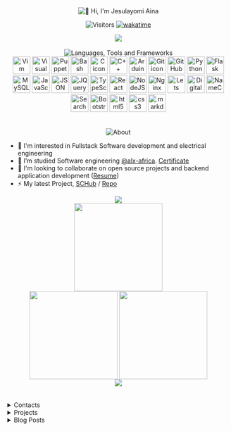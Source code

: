 <div align="center">

  <img src="https://readme-typing-svg.herokuapp.com?font=comic+sans+ms&size=32&duration=2000&pause=10000&color=7F5AF0&width=435&lines=👋+Hi%2C+I'm+Jesulayomi+Aina" alt="👋 Hi, I'm Jesulayomi Aina" />

</div>

<div align="center">
  
  ![Visitors](https://visitcount.itsvg.in/api?id=Jesulayomy&label=Profile%20Views&color=1&pretty=false) [![wakatime](https://wakatime.com/badge/user/b8e39aba-c0ac-4d35-a6c9-bd0aa824e50e.svg?style=plastic&labelColor=16161A&color=7F5AF0)](https://wakatime.com/@b8e39aba-c0ac-4d35-a6c9-bd0aa824e50e)  

</div>

<div align="center">

  <img src="https://user-images.githubusercontent.com/73097560/115834477-dbab4500-a447-11eb-908a-139a6edaec5c.gif">  

</div>

<br />

<div align="center">
  <img src="https://readme-typing-svg.herokuapp.com?font=Comic+sans+ms&size=28&duration=2000&pause=2999&color=7F5AF0&center=true&width=435&lines=Languages;Tools;Frameworks" alt="Languages, Tools and Frameworks" />
</div>

<div align="center">
  <img loading="lazy" height="40" width="40" title="Vim" src="https://cdn.simpleicons.org/vim/019733" alt="Vim icon" />
  <img loading="lazy" height="40" width="40" title="VS Code" src="https://cdn.simpleicons.org/visualstudiocode/007ACC" alt="Visual studio code icon" />
  <img loading="lazy" height="40" width="40" title="Puppet" src="https://cdn.simpleicons.org/puppet/FFAE1A" alt="Puppet icon" />
  <img loading="lazy" height="40" width="40" title="Bash" src="https://cdn.simpleicons.org/gnubash/4EAA25" alt="Bash Shell icon" />
  <img loading="lazy" height="40" width="40" title="C" src="https://cdn.simpleicons.org/c/A8B9CC" alt="C icon" />
  <img loading="lazy" height="40" width="40" title="C++" src="https://cdn.simpleicons.org/cplusplus/00599C" alt="C++ icon" />
  <img loading="lazy" height="40" width="40" title="Arduino" src="https://cdn.simpleicons.org/arduino/00878F" alt="Arduino icon" />
  <img loading="lazy" height="40" width="40" title="Git" src="https://cdn.simpleicons.org/git/F05032" alt="Git icon" />
  <img loading="lazy" height="40" width="40" title="GitHub" src="https://cdn.simpleicons.org/github/FFFFFF" alt="GitHub icon" />
  <img loading="lazy" height="40" width="40" title="Python" src="https://cdn.simpleicons.org/python/3776AB" alt="Python icon" />
  <img loading="lazy" height="40" width="40" title="Flask" src="https://cdn.simpleicons.org/flask/FFFFFF" alt="Flask icon" />
  <img loading="lazy" height="40" width="40" title="MySQL" src="https://cdn.simpleicons.org/mysql/4479A1" alt="MySQL icon" />
  <img loading="lazy" height="40" width="40" title="JavaScript" src="https://cdn.simpleicons.org/javascript/F7DF1E" alt="JavaScript icon" />
  <img loading="lazy" height="40" width="40" title="Json" src="https://cdn.simpleicons.org/json/FFFFFF" alt="JSON icon" />
  <img loading="lazy" height="40" width="40" title="Jquery" src="https://cdn.simpleicons.org/jquery/0769AD" alt="JQuery icon" />
  <img loading="lazy" height="40" width="40" title="TypeScript" src="https://cdn.simpleicons.org/typescript/3178C6" alt="TypeScript icon"/>
  <img loading="lazy" height="40" width="40" title="React" src="https://cdn.simpleicons.org/react/61DAFB" alt="React icon" />
  <img loading="lazy" height="40" width="40" title="NodeJS" src="https://cdn.simpleicons.org/nodedotjs/339933" alt="NodeJS icon" />
  <img loading="lazy" height="40" width="40" title="Nginx" src="https://cdn.simpleicons.org/nginx/009639" alt="Nginx icon" />
  <img loading="lazy" height="40" width="40" title="Certbot" src="https://cdn.simpleicons.org/letsencrypt/003A70" alt="Lets encrypt icon" />
  <img loading="lazy" height="40" width="40" title="Digital Ocean" src="https://cdn.simpleicons.org/digitalocean/0080FF" alt="DigitalOcean icon" />
  <img loading="lazy" height="40" width="40" title="Namecheap" src="https://cdn.simpleicons.org/namecheap/DE3723" alt="NameCheap icon" />
  <img loading="lazy" height="40" width="40" title="Google Search Console" src="https://cdn.simpleicons.org/googlesearchconsole/458CF5" alt="Search Console" />
  <img loading="lazy" height="40" width="40" title="Bootstrap" src="https://cdn.simpleicons.org/bootstrap/7952B3" alt="Bootstrap icon" />
  <img loading="lazy" height="40" width="40" title="Html" src="https://cdn.simpleicons.org/html5/E34F26" alt="html5 icon" />
  <img loading="lazy" height="40" width="40" title="CSS" src="https://cdn.simpleicons.org/css3/1572B6" alt="css3 icon" />
  <img loading="lazy" height="40" width="40" title="Markdown" src="https://cdn.simpleicons.org/markdown/7952B3" alt="markdown icon" />
</div>

<br />
<br />

<div align="center">

  <img src="https://readme-typing-svg.herokuapp.com?font=comic+sans+ms&size=28&duration=2000&pause=10000&color=7F5AF0&center=true&width=435&lines=About" alt="About" />

</div>

- :brain: I'm interested in Fullstack Software development and electrical engineering
- 🌱 I’m studied Software engineering [@alx-africa](https://www.alxafrica.com). [Certificate](https://intranet.alxswe.com/certificates/fhLe8NXcZH)
- 👯 I'm looking to collaborate on open source projects and backend application development ([Resume](https://drive.google.com/file/d/1g7nKuVH2v1ST59YTiUDpVsKtqJ8uQEU7/view?usp=sharing))  
- ⚡ My latest Project, [SCHub](https://www.schub.me/explore) / [Repo](https://github.com/micloiser/SCHub)


<div align="center">
  
  <img src="https://user-images.githubusercontent.com/73097560/115834477-dbab4500-a447-11eb-908a-139a6edaec5c.gif">  

</div>


<div align="center">
  <a href="https://github.com/Jesulayomy"><img height=200 align="center" src="https://github-readme-streak-stats.herokuapp.com/?user=Jesulayomy&stroke=ffffff&background=000000&ring=7F5AF0&fire=7F5AF0&currStreakNum=ffffff&currStreakLabel=7F5AF0&sideNums=ffffff&sideLabels=ffffff&dates=ffffff"></a>
  <br />
  <img height=200 align="center" src="https://github-readme-stats.vercel.app/api?username=Jesulayomy&show_icons=true&theme=midnight-purple" />
  <img height=200 align="center" src="https://github-readme-stats.vercel.app/api/top-langs/?username=Jesulayomy&langs_count=8&theme=midnight-purple&layout=compact&card_width=320" />
</div>


<div align="center">

  <img src="https://user-images.githubusercontent.com/73097560/115834477-dbab4500-a447-11eb-908a-139a6edaec5c.gif">  

</div>

<br />
<br />

<details>
  <summary> Contacts </summary>

<br />

<div>

  <a href="https://www.linkedin.com/in/jesulayomi-aina-27389524a/" target="_blank" title="LinkedIn">
    <img loading="lazy" height="40" width="40" src="https://cdn.simpleicons.org/linkedin/0A66C2" alt="LinkedIn icon" />
  </a>
  
  <a href="https://jesulayomi.medium.com" title="Medium">
    <img loading="lazy" height="40" width="40" src="https://cdn.simpleicons.org/medium/FFFFFF" alt="Medium icon" />
  </a>
  
  <a href="https://twitter.com/jesulayomi11" target="_blank" title="Twitter">
    <img loading="lazy" height="40" width="40" src="https://abs.twimg.com/responsive-web/client-web/icon-default.522d363a.png" alt="Twitter icon" />
  </a>
  
  <a href="https://www.jesulayomy.tech" target="_blank" title="Website">
    <img loading="lazy" height="40" width="50" src="https://github.com/micoliser/SCHub/blob/main/landing_page/images/main-roof.png?raw=true" alt="Website icon" />
  </a>
  
  <a href="mailto:jesulayomi081@gmail.com" target="_blank" title="Email me">
    <img loading="lazy" height="40" width="40" src="https://cdn.simpleicons.org/gmail/EA4335" alt="Gmail icon" />
  </a>

</div>
  
</details>


<details>
  <summary> Projects </summary>
<br />

| Name | Description | Technologies |
| ---- | ----------- | ------------ |
| [SCHub](https://github.com/jesulayomy/SCHub/) | Institutional data Management web application | <img alt="Digital Ocean" src="https://img.shields.io/badge/-Digital_Ocean-0080FF?style=flat-square&logo=digitalocean&logoColor=white" /> <img alt="NGINX" src="https://img.shields.io/badge/-NGINX-269539?style=flat-square&logo=nginx&logoColor=white" /> <img alt="Python" src="https://img.shields.io/badge/-Python-3776AB?style=flat-square&logo=python&logoColor=white" /> <img alt="React" src="https://img.shields.io/badge/-React-45b8d8?style=flat-square&logo=react&logoColor=white" /> <img alt="NodeJS" src="https://img.shields.io/badge/-NodeJS-43853d?style=flat-square&logo=nodedotjs&logoColor=white" /> <img alt="Javascript" src="https://img.shields.io/badge/-Javascript-F7DF1E?style=flat-square&logo=javascript&logoColor=white" /> <img alt="MySQL" src="https://img.shields.io/badge/-MySQL-4479A1?style=flat-square&logo=mysql&logoColor=white" /> <img alt="GIT" src="https://img.shields.io/badge/-Git-F05032?style=flat-square&logo=git&logoColor=white" /> <img alt="GitHub" src="https://img.shields.io/badge/-GitHub-181717?style=flat-square&logo=github&logoColor=white" /> <img alt="Swagger" src="https://img.shields.io/badge/-Swagger-85EA2D?style=flat-square&logo=swagger&logoColor=white" /> <img alt="Trello" src="https://img.shields.io/badge/-Trello-0052CC?style=flat-square&logo=trello&logoColor=white" /> |  
| [AirBnB_Clone](https://github.com/jesulayomy/AirBnB_clone_v4/) | An airbnb clone posessing a console, api and dbms on a server | <img alt="NGINX" src="https://img.shields.io/badge/-NGINX-269539?style=flat-square&logo=nginx&logoColor=white" /> <img alt="Python" src="https://img.shields.io/badge/-Python-3776AB?style=flat-square&logo=python&logoColor=white" /> <img alt="Javascript" src="https://img.shields.io/badge/-Javascript-F7DF1E?style=flat-square&logo=javascript&logoColor=white" /> <img alt="MySQL" src="https://img.shields.io/badge/-MySQL-4479A1?style=flat-square&logo=mysql&logoColor=white" /> <img alt="GIT" src="https://img.shields.io/badge/-Git-F05032?style=flat-square&logo=git&logoColor=white" /> <img alt="GitHub" src="https://img.shields.io/badge/-GitHub-181717?style=flat-square&logo=github&logoColor=white" /> <img alt="Swagger" src="https://img.shields.io/badge/-Swagger-85EA2D?style=flat-square&logo=swagger&logoColor=white" /> |  
| [Simple Shell](https://github.com/jesulayomy/simple_shell/) | A project using os functions with C to create a shell application with some commands | <img alt="C" src="https://img.shields.io/badge/-C-16161A?style=flat-square&logo=c&logoColor=white" /> <img alt="Bash" src="https://img.shields.io/badge/-Bash-00BF63?style=flat-square&logo=gnubash&logoColor=white" /> <img alt="GIT" src="https://img.shields.io/badge/-Git-F05032?style=flat-square&logo=git&logoColor=white" /> <img alt="GitHub" src="https://img.shields.io/badge/-GitHub-181717?style=flat-square&logo=github&logoColor=white" /> |
| [Calculator](https://github.com/jesulayomy/calculator) | A Calculator console application for performing basic and medium functions | <img alt="C" src="https://img.shields.io/badge/-C-16161A?style=flat-square&logo=c&logoColor=white" /> <img alt="Bash" src="https://img.shields.io/badge/-Bash-00BF63?style=flat-square&logo=gnubash&logoColor=white" /> <img alt="GitHub" src="https://img.shields.io/badge/-GitHub-181717?style=flat-square&logo=github&logoColor=white" /> |

</details>


<details>
  <summary> Blog Posts </summary>

<br />
  
<table>
  <tr>
    <td>
      <a href="https://www.linkedin.com/pulse/schub-project-jesulayomi-aina">
        <img width="300px" src="https://github.com/micoliser/SCHub/blob/main/landing_page/images/SCHub-removebg-preview.png?raw=true">
      </a>
    </td>
    <td>
      <a href="https://www.linkedin.com/pulse/schub-project-jesulayomi-aina">SCHub on LinkedIn</a>
      <br/>
      Jul 2023
    </td>
  </tr>
</table>
<table>
  <tr>
    <td>
      <a href="https://jesulayomi.medium.com/web-stack-debugging-1-a-postmortem-74fe5b1a791d">
        <img width="300px" src="https://miro.medium.com/v2/resize:fit:640/format:webp/1*UY8t6kDU5Q1fRgdUIbmj7A.png">
      </a>
    </td>
    <td>
      <a href="https://jesulayomi.medium.com/web-stack-debugging-1-a-postmortem-74fe5b1a791d">
        Webstack Debugging: A Postmortem
      </a>
      <br/>
      June 2023
    </td>
  </tr>
</table>

</details>

<!---
Jesulayomy/Jesulayomy is a ✨ special ✨ repository because its `README.md` (this file) appears on your GitHub profile.
You can click the Preview link to take a look at your changes.
--->
